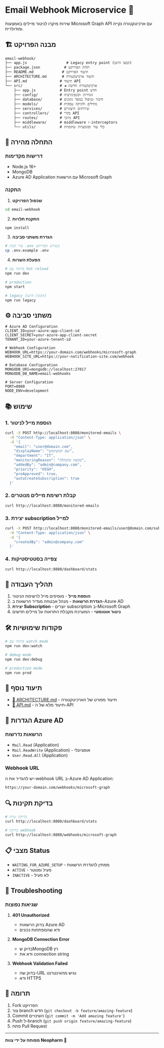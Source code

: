 # Email Webhook Microservice 📧

שירות מיקרו לניטור מיילים באמצעות Microsoft Graph API עם ארכיטקטורה נקייה ומודולרית.

## 🏗️ מבנה הפרויקט

```
email-webhook/
├── app.js                  # Legacy entry point (קבצו הישן)
├── package.json           # תלות הפרויקט
├── README.md             # תיעוד הפרויקט
├── ARCHITECTURE.md       # תיעוד ארכיטקטורה
├── API.md               # תיעוד API
└── src/                 # ◄ ארכיטקטורה חדשה
    ├── app.js           # Entry point חדש
    ├── config/          # הגדרות וקונפיגורציה
    ├── database/        # חיבור וטיפול במסד נתונים
    ├── models/          # מודלים ולוגיקה עסקית
    ├── services/        # שירותים חיצוניים
    ├── controllers/     # בקרי API
    ├── routes/          # נתיבי API
    ├── middleware/      # middleware ו-interceptors
    └── utils/           # כלי עזר ופונקציות שתופיות
```

## 🚀 התחלה מהירה

### דרישות מקדימות
- Node.js 16+
- MongoDB
- Azure AD Application עם הרשאות Microsoft Graph

### התקנה

1. **שכפול הפרויקט**
```bash
cd email-webhook
```

2. **התקנת תלויות**
```bash
npm install
```

3. **הגדרת משתני סביבה**
```bash
# צור קובץ .env בשורש הפרויקט
cp .env.example .env
```

4. **הפעלת השרות**
```bash
# פיתוח עם hot reload
npm run dev

# production
npm start

# legacy (הקובץ הישן)
npm run legacy
```

## ⚙️ משתני סביבה

```env
# Azure AD Configuration
CLIENT_ID=your-azure-app-client-id
CLIENT_SECRET=your-azure-app-client-secret
TENANT_ID=your-azure-tenant-id

# Webhook Configuration
WEBHOOK_URL=https://your-domain.com/webhooks/microsoft-graph
WEBHOOK_SITE_URL=https://your-notification-site.com/webhook

# Database Configuration
MONGODB_URI=mongodb://localhost:27017
MONGODB_DB_NAME=email-webhooks

# Server Configuration
PORT=8080
NODE_ENV=development
```

## 📚 שימוש

### 1. הוספת מייל לניטור
```bash
curl -X POST http://localhost:8080/monitored-emails \
  -H "Content-Type: application/json" \
  -d '{
    "email": "user@domain.com",
    "displayName": "שם המשתמש",
    "department": "IT",
    "monitoringReason": "בקשה מהנהלה",
    "addedBy": "admin@company.com",
    "priority": "HIGH",
    "preApproved": true,
    "autoCreateSubscription": true
  }'
```

### 2. קבלת רשימת מיילים מנוטרים
```bash
curl http://localhost:8080/monitored-emails
```

### 3. יצירת subscription למייל
```bash
curl -X POST http://localhost:8080/monitored-emails/user@domain.com/subscription \
  -H "Content-Type: application/json" \
  -d '{
    "createdBy": "admin@company.com"
  }'
```

### 4. צפייה בסטטיסטיקות
```bash
curl http://localhost:8080/dashboard/stats
```

## 🔄 תהליך העבודה

1. **הוספת מייל** - מוסיפים מייל לרשימת הניטור
2. **הגדרת הרשאות** - מנהל אבטחה מגדיר הרשאות ב-Azure AD
3. **יצירת Subscription** - יוצרים subscription ב-Microsoft Graph
4. **ניטור אוטומטי** - המערכת מקבלת התראות על מיילים חדשים

## 🛠️ פקודות שימושיות

```bash
# פיתוח עם watch mode
npm run dev:watch

# debug mode
npm run dev:debug

# production mode
npm run prod

```

## 📖 תיעוד נוסף

- [📐 ARCHITECTURE.md](./ARCHITECTURE.md) - תיעוד מפורט של הארכיטקטורה
- [🔌 API.md](./API.md) - תיעוד מלא של ה-API

## 🔧 הגדרות Azure AD

### הרשאות נדרשות
- `Mail.Read` (Application)
- `Mail.ReadWrite` (Application) - אופציונלי
- `User.Read.All` (Application)

### Webhook URL
יש להגדיר את ה-webhook URL ב-Azure AD Application:
```
https://your-domain.com/webhooks/microsoft-graph
```


## 🔍 בדיקת תקינות

```bash
# בדיקת שרת
curl http://localhost:8080/dashboard/stats

# בדיקת webhook
curl http://localhost:8080/webhooks/microsoft-graph
```

## 📋 מצבי Status

- `WAITING_FOR_AZURE_SETUP` - ממתין להגדרת הרשאות
- `ACTIVE` - פעיל ומנוטר
- `INACTIVE` - לא פעיל

## 🚨 Troubleshooting

### שגיאות נפוצות

1. **401 Unauthorized**
   - בדוק הרשאות Azure AD
   - ודא שהמפתחות נכונים

2. **MongoDB Connection Error**
   - בדוק שMongoDB רץ
   - ודא את connection string

3. **Webhook Validation Failed**
   - בדוק שה-URL נגיש מהאינטרנט
   - ודא HTTPS

## 👥 תרומה

1. Fork הפרויקט
2. צור branch חדש (`git checkout -b feature/amazing-feature`)
3. Commit השינויים (`git commit -m 'Add amazing feature'`)
4. Push ל-branch (`git push origin feature/amazing-feature`)
5. פתח Pull Request


---

**מפותח על ידי צוות Neopharm** 🏥
